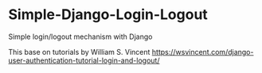 # Simple-Django-Login-Logout
Simple login/logout mechanism with Django

This base on tutorials by William S. Vincent
https://wsvincent.com/django-user-authentication-tutorial-login-and-logout/

